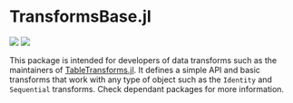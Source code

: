 # TransformsBase.jl

[![][build-img]][build-url] [![][codecov-img]][codecov-url]

This package is intended for developers of data transforms such as
the maintainers of [TableTransforms.jl](https://github.com/JuliaML/TableTransforms.jl).
It defines a simple API and basic transforms that work with any type of object such as
the `Identity` and `Sequential` transforms. Check dependant packages for more information.

[build-img]: https://img.shields.io/github/actions/workflow/status/JuliaML/TransformsBase.jl/CI.yml?branch=main&style=flat-square
[build-url]: https://github.com/JuliaML/TransformsBase.jl/actions

[codecov-img]: https://codecov.io/gh/JuliaML/TransformsBase.jl/branch/master/graph/badge.svg
[codecov-url]: https://codecov.io/gh/JuliaML/TransformsBase.jl
